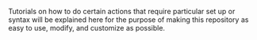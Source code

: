 Tutorials on how to do certain actions that require particular set up or syntax will be explained here for the purpose of making this repository as easy to use, modify, and customize as possible. 